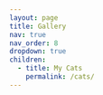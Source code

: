 ```yaml
---
layout: page
title: Gallery
nav: true
nav_order: 8
dropdown: true
children:
  - title: My Cats
    permalink: /cats/
---
```


